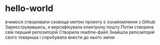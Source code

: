 # hello-world
вчимося створювати сховище
метою проекту є ознайомлення з Github
Зареєструвавшись, я версифікувала електрону пошту
Потім створила свій перший репозиторій
Створила readme-файл
Знайшла репозиторій свого товариша і спробувала внести до нього зміни
